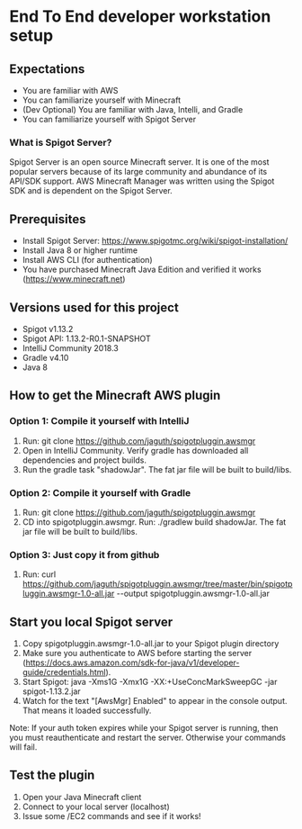 # End To End developer workstation setup

## Expectations
- You are familiar with AWS
- You can familiarize yourself with Minecraft
- (Dev Optional) You are familiar with Java, Intelli, and Gradle
- You can familiarize yourself with Spigot Server

### What is Spigot Server?
Spigot Server is an open source Minecraft server.  It is one of the most popular servers because of its large community and abundance of its API/SDK support.  AWS Minecraft Manager was written using the Spigot SDK and is dependent on the Spigot Server. 

## Prerequisites
- Install Spigot Server:  https://www.spigotmc.org/wiki/spigot-installation/
- Install Java 8 or higher runtime
- Install AWS CLI (for authentication)
- You have purchased Minecraft Java Edition and verified it works (https://www.minecraft.net)

## Versions used for this project
- Spigot v1.13.2
- Spigot API: 1.13.2-R0.1-SNAPSHOT
- IntelliJ Community 2018.3
- Gradle v4.10
- Java 8

## How to get the Minecraft AWS plugin

### Option 1: Compile it yourself with IntelliJ
1) Run: git clone  https://github.com/jaguth/spigotpluggin.awsmgr
2) Open in IntelliJ Community. Verify gradle has downloaded all dependencies and project builds.
3) Run the gradle task "shadowJar". The fat jar file will be built to build/libs.

### Option 2: Compile it yourself with Gradle
1) Run: git clone  https://github.com/jaguth/spigotpluggin.awsmgr
2) CD into spigotpluggin.awsmgr. Run: ./gradlew build shadowJar. The fat jar file will be built to build/libs.

### Option 3: Just copy it from github
1) Run: curl https://github.com/jaguth/spigotpluggin.awsmgr/tree/master/bin/spigotpluggin.awsmgr-1.0-all.jar --output spigotpluggin.awsmgr-1.0-all.jar

## Start you local Spigot server
1) Copy spigotpluggin.awsmgr-1.0-all.jar to your Spigot plugin directory
2) Make sure you authenticate to AWS before starting the server (https://docs.aws.amazon.com/sdk-for-java/v1/developer-guide/credentials.html).
2) Start Spigot: java -Xms1G -Xmx1G -XX:+UseConcMarkSweepGC -jar spigot-1.13.2.jar
3) Watch for the text "[AwsMgr] Enabled" to appear in the console output. That means it loaded successfully.

Note:  If your auth token expires while your Spigot server is running, then you must reauthenticate and restart the server.  Otherwise your commands will fail.

## Test the plugin
1) Open your Java Minecraft client
2) Connect to your local server (localhost)
3) Issue some /EC2 commands and see if it works!
